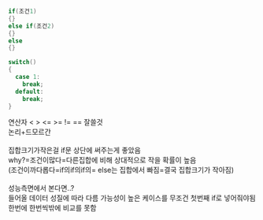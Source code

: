 ```C++
if(조건1)
{}
else if(조건2)
{}
else
{}

switch()
{
  case 1:
    break;
  default:
    break;
}
```

연산자 < > <= >= != ==    잘쓸것  
논리+드모르간
</br>  
집합크기가작은걸 if문 상단에 써주는게 좋았음  
why?=조건이많다=다른집합에 비해 상대적으로 작을 확률이 높음  
(조건이까다롭다=if의if의if의= else는 집합에서 빠짐=결국 집합크기가 작아짐)
</br>  
성능측면에서 본다면..?  
들어올 데이터 성질에 따라 다름 가능성이 높은 케이스를 무조건 첫번째 if로 넣어줘야됨  
한번에 한번씩밖에 비교를 못함

